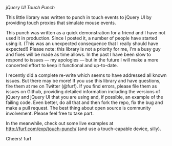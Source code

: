 *jQuery UI Touch Punch*

This little library was written to punch in touch events to jQuery UI by providing touch proxies that simulate mouse events. 

This punch was written as a quick demonstration for a friend and I have not used it in production. Since I posted it, a number of people have started using it. (This was an unexpected consequence that I really should have expected!) Please note: this library is not a priority for me, I'm a busy guy and fixes will be made as time allows. In the past I have been slow to respond to issues — my apologies — but in the future I will make a more concerted effort to keep it functional and up-to-date.

I recently did a complete re-write which seems to have addressed all known issues. But there may be more! If you use this library and have questions, fire them at me on Twitter (@furf). If you find errors, please file them as issues on Github, providing detailed information including the versions of jQuery and jQuery UI that you are using and, if possible, an example of the failing code. Even better, do all that and then fork the repo, fix the bug and make a pull request. The best thing about open source is community involvement. Please feel free to take part. 

In the meanwhile, check out some live examples at <http://furf.com/exp/touch-punch/> (and use a touch-capable device, silly).

Cheers!
furf
